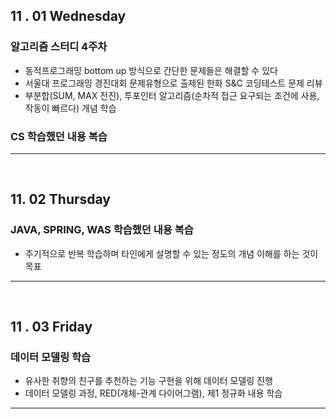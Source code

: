 
## 11 . 01 Wednesday

### 알고리즘 스터디 4주차

+ 동적프로그래밍 bottom up 방식으로 간단한 문제들은 해결할 수 있다
+ 서울대 프로그래밍 경진대회 문제유형으로 출제된 한화 S&C 코딩테스트 문제 리뷰
+ 부분합(SUM, MAX 전진), 투포인터 알고리즘(순차적 접근 요구되는 조건에 사용, 작동이 빠르다) 개념 학습

### CS 학습했던 내용 복습

---
<br>

## 11. 02 Thursday

### JAVA, SPRING, WAS 학습했던 내용 복습

+ 주기적으로 반복 학습하며 타인에게 설명할 수 있는 정도의 개념 이해를 하는 것이 목표

---
<br>

## 11 . 03 Friday

### 데이터 모델링 학습

+ 유사한 취향의 친구를 추천하는 기능 구현을 위해 데이터 모델링 진행
+ 데이터 모델링 과정, RED(개체-관계 다이어그램), 제1 정규화 내용 학습

---
<br>